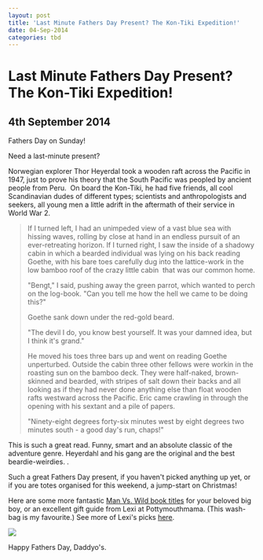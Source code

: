 ```yaml
---
layout: post
title: 'Last Minute Fathers Day Present? The Kon-Tiki Expedition!'
date: 04-Sep-2014
categories: tbd
---
```


# Last Minute Fathers Day Present? The Kon-Tiki Expedition!

## 4th September 2014

Fathers Day on Sunday!

Need a last-minute present?

Norwegian explorer Thor Heyerdal took a wooden raft across the Pacific in 1947,   just to prove his theory that the South Pacific was peopled by ancient people from Peru.  On board the Kon-Tiki,   he had five friends,   all cool Scandinavian dudes of different types; scientists and anthropologists and seekers, all young men a little adrift in the aftermath of their service in World War 2.

<blockquote>If I turned left, I had an unimpeded view of a vast blue sea with hissing waves, rolling by close at hand in an endless pursuit of an ever-retreating horizon. If I turned right, I saw the inside of a shadowy cabin in which a bearded individual was lying on his back reading Goethe, with his bare toes carefully dug into the lattice-work in the low bamboo roof of the crazy little cabin  that was our common home.

"Bengt," I said, pushing away the green parrot, which wanted to perch on the log-book. "Can you tell me how the hell we came to be doing this?"

Goethe sank down under the red-gold beard.

"The devil I do, you know best yourself. It was your damned idea, but I think it's grand."

He moved his toes three bars up and went on reading Goethe unperturbed. Outside the cabin three other fellows were workin in the roasting sun on the bamboo deck. They were half-naked, brown-skinned and bearded, with stripes of salt down their backs and all looking as if they had never done anything else than float wooden rafts westward across the Pacific. Eric came crawling in through the opening with his sextant and a pile of papers.

"Ninety-eight degrees forty-six minutes west by eight degrees two minutes south - a good day's run, chaps!"</blockquote>

This is such a great read. Funny, smart and an absolute classic of the adventure genre. Heyerdahl and his gang are the original and the best beardie-weirdies. .

<p <img class="photo-horiz" src="http://theoceanvoyager.com/wp-content/uploads/2013/04/Thor+Heyerdahl+i+Kon-Tiki+1950.jpg" /></p>

Such a great Fathers Day present, if you haven't picked anything up yet, or if you are totes organised for this weekend, a jump-start on Christmas!

Here are some more fantastic <a href="http://mogantosh.com/bookshelf-man-versus-wild/">Man Vs. Wild book titles</a> for your beloved big boy, or an excellent gift guide from Lexi at Pottymouthmama. (This wash-bag is my favourite.) See more of Lexi's picks <a href="http://pottymouthmama.blogspot.com.au/2014/09/fathers-day-gift-ideas.html">here</a>.

<img class="photo-horiz" src="http://cdn2.notonthehighstreet.com/system/product_images/images/001/693/478/original_exceptionally-handsome-wash-bag.jpg?1402939001" />

Happy Fathers Day, Daddyo's.
